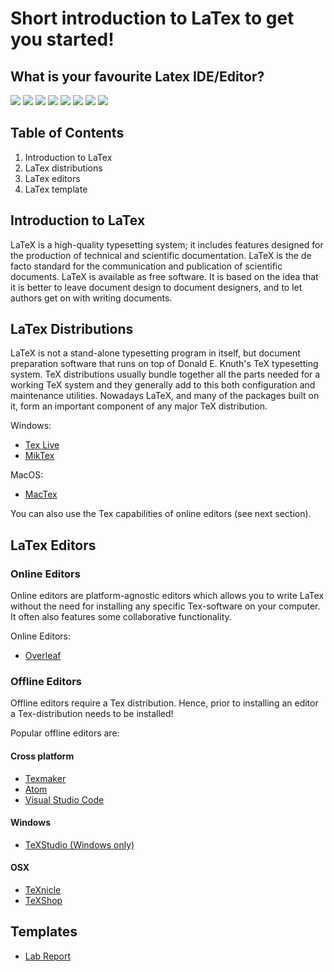 # Short introduction to LaTex to get you started!

## What is your favourite Latex IDE/Editor?
[![](https://api.gh-polls.com/poll/01C9HTTB45TR77YA5JCTBAMKWQ/TexStudio)](https://api.gh-polls.com/poll/01C9HTTB45TR77YA5JCTBAMKWQ/TexStudio/vote)
[![](https://api.gh-polls.com/poll/01C9HTTB45TR77YA5JCTBAMKWQ/Texmaker)](https://api.gh-polls.com/poll/01C9HTTB45TR77YA5JCTBAMKWQ/Texmaker/vote)
[![](https://api.gh-polls.com/poll/01C9HTTB45TR77YA5JCTBAMKWQ/Atom)](https://api.gh-polls.com/poll/01C9HTTB45TR77YA5JCTBAMKWQ/Atom/vote)
[![](https://api.gh-polls.com/poll/01C9HTTB45TR77YA5JCTBAMKWQ/Visual%20Studio%20Code%20with%20LaTeX-Workshop)](https://api.gh-polls.com/poll/01C9HTTB45TR77YA5JCTBAMKWQ/Visual%20Studio%20Code%20with%20LaTeX-Workshop/vote)
[![](https://api.gh-polls.com/poll/01C9HTTB45TR77YA5JCTBAMKWQ/TeXnicle)](https://api.gh-polls.com/poll/01C9HTTB45TR77YA5JCTBAMKWQ/TeXnicle/vote)
[![](https://api.gh-polls.com/poll/01C9HTTB45TR77YA5JCTBAMKWQ/TeXShop)](https://api.gh-polls.com/poll/01C9HTTB45TR77YA5JCTBAMKWQ/TeXShop/vote)
[![](https://api.gh-polls.com/poll/01C9HTTB45TR77YA5JCTBAMKWQ/Overleaf)](https://api.gh-polls.com/poll/01C9HTTB45TR77YA5JCTBAMKWQ/Overleaf/vote)
[![](https://api.gh-polls.com/poll/01C9HTTB45TR77YA5JCTBAMKWQ/Sublime%20Text%20with%20LaTeXTools%20or%20LaTeXing%20Plugin)](https://api.gh-polls.com/poll/01C9HTTB45TR77YA5JCTBAMKWQ/Sublime%20Text%20with%20LaTeXTools%20or%20LaTeXing%20Plugin/vote)
<!---
[![](https://api.gh-polls.com/poll/01C9HTTB45TR77YA5JCTBAMKWQ/Archimedes)](https://api.gh-polls.com/poll/01C9HTTB45TR77YA5JCTBAMKWQ/Archimedes/vote)
[![](https://api.gh-polls.com/poll/01C9HTTB45TR77YA5JCTBAMKWQ/Bakoma%20TeX%20Word)](https://api.gh-polls.com/poll/01C9HTTB45TR77YA5JCTBAMKWQ/Bakoma%20TeX%20Word/vote)
[![](https://api.gh-polls.com/poll/01C9HTTB45TR77YA5JCTBAMKWQ/Compositor)](https://api.gh-polls.com/poll/01C9HTTB45TR77YA5JCTBAMKWQ/Compositor/vote)
[![](https://api.gh-polls.com/poll/01C9HTTB45TR77YA5JCTBAMKWQ/Emacs%20with%20AUCTeX)](https://api.gh-polls.com/poll/01C9HTTB45TR77YA5JCTBAMKWQ/Emacs%20with%20AUCTeX/vote)
[![](https://api.gh-polls.com/poll/01C9HTTB45TR77YA5JCTBAMKWQ/Emacs%20with%20WhizzyTeX)](https://api.gh-polls.com/poll/01C9HTTB45TR77YA5JCTBAMKWQ/Emacs%20with%20WhizzyTeX/vote)
[![](https://api.gh-polls.com/poll/01C9HTTB45TR77YA5JCTBAMKWQ/gedit%20with%20the%20gedit-LaTeX-plugin)](https://api.gh-polls.com/poll/01C9HTTB45TR77YA5JCTBAMKWQ/gedit%20with%20the%20gedit-LaTeX-plugin/vote)
[![](https://api.gh-polls.com/poll/01C9HTTB45TR77YA5JCTBAMKWQ/Geany%20with%20GeanyLaTeX)](https://api.gh-polls.com/poll/01C9HTTB45TR77YA5JCTBAMKWQ/Geany%20with%20GeanyLaTeX/vote)
[![](https://api.gh-polls.com/poll/01C9HTTB45TR77YA5JCTBAMKWQ/gummi)](https://api.gh-polls.com/poll/01C9HTTB45TR77YA5JCTBAMKWQ/gummi/vote)
[![](https://api.gh-polls.com/poll/01C9HTTB45TR77YA5JCTBAMKWQ/Inlage)](https://api.gh-polls.com/poll/01C9HTTB45TR77YA5JCTBAMKWQ/Inlage/vote)
[![](https://api.gh-polls.com/poll/01C9HTTB45TR77YA5JCTBAMKWQ/IntelliJ%20IDEA)](https://api.gh-polls.com/poll/01C9HTTB45TR77YA5JCTBAMKWQ/IntelliJ%20IDEA/vote)
[![](https://api.gh-polls.com/poll/01C9HTTB45TR77YA5JCTBAMKWQ/jEdit)](https://api.gh-polls.com/poll/01C9HTTB45TR77YA5JCTBAMKWQ/jEdit/vote)
[![](https://api.gh-polls.com/poll/01C9HTTB45TR77YA5JCTBAMKWQ/JOVE)](https://api.gh-polls.com/poll/01C9HTTB45TR77YA5JCTBAMKWQ/JOVE/vote)
[![](https://api.gh-polls.com/poll/01C9HTTB45TR77YA5JCTBAMKWQ/Kile)](https://api.gh-polls.com/poll/01C9HTTB45TR77YA5JCTBAMKWQ/Kile/vote)
[![](https://api.gh-polls.com/poll/01C9HTTB45TR77YA5JCTBAMKWQ/KTikZ)](https://api.gh-polls.com/poll/01C9HTTB45TR77YA5JCTBAMKWQ/KTikZ/vote)
[![](https://api.gh-polls.com/poll/01C9HTTB45TR77YA5JCTBAMKWQ/Latexian)](https://api.gh-polls.com/poll/01C9HTTB45TR77YA5JCTBAMKWQ/Latexian/vote)
[![](https://api.gh-polls.com/poll/01C9HTTB45TR77YA5JCTBAMKWQ/Latexila)](https://api.gh-polls.com/poll/01C9HTTB45TR77YA5JCTBAMKWQ/Latexila/vote)
[![](https://api.gh-polls.com/poll/01C9HTTB45TR77YA5JCTBAMKWQ/LaTeX%20Base)](https://api.gh-polls.com/poll/01C9HTTB45TR77YA5JCTBAMKWQ/LaTeX%20Base/vote)
[![](https://api.gh-polls.com/poll/01C9HTTB45TR77YA5JCTBAMKWQ/LEd)](https://api.gh-polls.com/poll/01C9HTTB45TR77YA5JCTBAMKWQ/LEd/vote)
[![](https://api.gh-polls.com/poll/01C9HTTB45TR77YA5JCTBAMKWQ/LyX)](https://api.gh-polls.com/poll/01C9HTTB45TR77YA5JCTBAMKWQ/LyX/vote)
[![](https://api.gh-polls.com/poll/01C9HTTB45TR77YA5JCTBAMKWQ/Notepad%2B%2B)](https://api.gh-polls.com/poll/01C9HTTB45TR77YA5JCTBAMKWQ/Notepad%2B%2B/vote)
[![](https://api.gh-polls.com/poll/01C9HTTB45TR77YA5JCTBAMKWQ/Open%20LaTeX%20Studio)](https://api.gh-polls.com/poll/01C9HTTB45TR77YA5JCTBAMKWQ/Open%20LaTeX%20Studio/vote)
[![](https://api.gh-polls.com/poll/01C9HTTB45TR77YA5JCTBAMKWQ/Papeeria)](https://api.gh-polls.com/poll/01C9HTTB45TR77YA5JCTBAMKWQ/Papeeria/vote)
[![](https://api.gh-polls.com/poll/01C9HTTB45TR77YA5JCTBAMKWQ/QuatraTeX)](https://api.gh-polls.com/poll/01C9HTTB45TR77YA5JCTBAMKWQ/QuatraTeX/vote)
[![](https://api.gh-polls.com/poll/01C9HTTB45TR77YA5JCTBAMKWQ/RTextDoc)](https://api.gh-polls.com/poll/01C9HTTB45TR77YA5JCTBAMKWQ/RTextDoc/vote)
[![](https://api.gh-polls.com/poll/01C9HTTB45TR77YA5JCTBAMKWQ/DMelt)](https://api.gh-polls.com/poll/01C9HTTB45TR77YA5JCTBAMKWQ/DMelt/vote)
[![](https://api.gh-polls.com/poll/01C9HTTB45TR77YA5JCTBAMKWQ/Scientific%20Word)](https://api.gh-polls.com/poll/01C9HTTB45TR77YA5JCTBAMKWQ/Scientific%20Word/vote)
[![](https://api.gh-polls.com/poll/01C9HTTB45TR77YA5JCTBAMKWQ/Scientific%20Workplace)](https://api.gh-polls.com/poll/01C9HTTB45TR77YA5JCTBAMKWQ/Scientific%20Workplace/vote)
[![](https://api.gh-polls.com/poll/01C9HTTB45TR77YA5JCTBAMKWQ/Scribes)](https://api.gh-polls.com/poll/01C9HTTB45TR77YA5JCTBAMKWQ/Scribes/vote)
[![](https://api.gh-polls.com/poll/01C9HTTB45TR77YA5JCTBAMKWQ/Scribo)](https://api.gh-polls.com/poll/01C9HTTB45TR77YA5JCTBAMKWQ/Scribo/vote)
[![](https://api.gh-polls.com/poll/01C9HTTB45TR77YA5JCTBAMKWQ/ShareLaTeX)](https://api.gh-polls.com/poll/01C9HTTB45TR77YA5JCTBAMKWQ/ShareLaTeX/vote)
[![](https://api.gh-polls.com/poll/01C9HTTB45TR77YA5JCTBAMKWQ/TechWriter)](https://api.gh-polls.com/poll/01C9HTTB45TR77YA5JCTBAMKWQ/TechWriter/vote)
[![](https://api.gh-polls.com/poll/01C9HTTB45TR77YA5JCTBAMKWQ/TeXlipse%20for%20Eclipse)](https://api.gh-polls.com/poll/01C9HTTB45TR77YA5JCTBAMKWQ/TeXlipse%20for%20Eclipse/vote)
[![](https://api.gh-polls.com/poll/01C9HTTB45TR77YA5JCTBAMKWQ/TextMate)](https://api.gh-polls.com/poll/01C9HTTB45TR77YA5JCTBAMKWQ/TextMate/vote)
[![](https://api.gh-polls.com/poll/01C9HTTB45TR77YA5JCTBAMKWQ/TeXworks)](https://api.gh-polls.com/poll/01C9HTTB45TR77YA5JCTBAMKWQ/TeXworks/vote)
[![](https://api.gh-polls.com/poll/01C9HTTB45TR77YA5JCTBAMKWQ/Verbosus)](https://api.gh-polls.com/poll/01C9HTTB45TR77YA5JCTBAMKWQ/Verbosus/vote)
[![](https://api.gh-polls.com/poll/01C9HTTB45TR77YA5JCTBAMKWQ/Vim%20with%20LaTeX-Box)](https://api.gh-polls.com/poll/01C9HTTB45TR77YA5JCTBAMKWQ/Vim%20with%20LaTeX-Box/vote)
[![](https://api.gh-polls.com/poll/01C9HTTB45TR77YA5JCTBAMKWQ/Vim%20with%20LaTeX-plugin)](https://api.gh-polls.com/poll/01C9HTTB45TR77YA5JCTBAMKWQ/Vim%20with%20LaTeX-plugin/vote)
[![](https://api.gh-polls.com/poll/01C9HTTB45TR77YA5JCTBAMKWQ/Vim%20with%20Snipmate%20plugin%20and%20rubber)](https://api.gh-polls.com/poll/01C9HTTB45TR77YA5JCTBAMKWQ/Vim%20with%20Snipmate%20plugin%20and%20rubber/vote)
[![](https://api.gh-polls.com/poll/01C9HTTB45TR77YA5JCTBAMKWQ/Vim%20with%20vimtex)](https://api.gh-polls.com/poll/01C9HTTB45TR77YA5JCTBAMKWQ/Vim%20with%20vimtex/vote)
[![](https://api.gh-polls.com/poll/01C9HTTB45TR77YA5JCTBAMKWQ/WinEdt)](https://api.gh-polls.com/poll/01C9HTTB45TR77YA5JCTBAMKWQ/WinEdt/vote)
[![](https://api.gh-polls.com/poll/01C9HTTB45TR77YA5JCTBAMKWQ/Winefish)](https://api.gh-polls.com/poll/01C9HTTB45TR77YA5JCTBAMKWQ/Winefish/vote)
[![](https://api.gh-polls.com/poll/01C9HTTB45TR77YA5JCTBAMKWQ/WinShell)](https://api.gh-polls.com/poll/01C9HTTB45TR77YA5JCTBAMKWQ/WinShell/vote)
[![](https://api.gh-polls.com/poll/01C9HTTB45TR77YA5JCTBAMKWQ/TeXnicCenter)](https://api.gh-polls.com/poll/01C9HTTB45TR77YA5JCTBAMKWQ/TeXnicCenter/vote)
--->

## Table of Contents
1. Introduction to LaTex
2. LaTex distributions
3. LaTex editors
4. LaTex template

## Introduction to LaTex
LaTeX is a high-quality typesetting system; it includes features designed for the production of technical and scientific documentation. LaTeX is the de facto standard for the communication and publication of scientific documents. LaTeX is available as free software. It is based on the idea that it is better to leave document design to document designers, and to let authors get on with writing documents.

## LaTex Distributions
LaTeX is not a stand-alone typesetting program in itself, but document preparation software that runs on top of Donald E. Knuth's TeX typesetting system. TeX distributions usually bundle together all the parts needed for a working TeX system and they generally add to this both configuration and maintenance utilities. Nowadays LaTeX, and many of the packages built on it, form an important component of any major TeX distribution.

Windows:
- [Tex Live](http://www.tug.org/texlive/)
- [MikTex](https://miktex.org/)

MacOS:
- [MacTex](http://www.tug.org/mactex/)

You can also use the Tex capabilities of online editors (see next section).

## LaTex Editors

### Online Editors
Online editors are platform-agnostic editors which allows you to write LaTex without the need for installing any specific Tex-software on your computer. It often also features some collaborative functionality.

Online Editors:
- [Overleaf](https://github.com/DRAMCO/LaTex/blob/master/installation-procedure/overleaf.md)

### Offline Editors
Offline editors require a Tex distribution. Hence, prior to installing an editor a Tex-distribution needs to be installed!

Popular offline editors are:

#### Cross platform
 - [Texmaker](https://github.com/DRAMCO/LaTex/blob/master/installation-procedure/TeXmaker.md)
 - [Atom](installation-procedure/ATOM.md)
 - [Visual Studio Code](https://github.com/DRAMCO/LaTex/blob/master/installation-procedure/VisualStudioCode.md)
 
#### Windows
 - [TeXStudio (Windows only)](https://github.com/DRAMCO/LaTex/blob/master/installation-procedure/TeXStudio.md)

#### OSX
 - [TeXnicle](https://github.com/DRAMCO/LaTex/blob/master/installation-procedure/TeXnicle.md)
 - [TeXShop](https://github.com/DRAMCO/LaTex/blob/master/installation-procedure/TeXShop.md)

## Templates
 - [Lab Report](https://github.com/DRAMCO/LaTex/tree/master/templates/lab-report)
